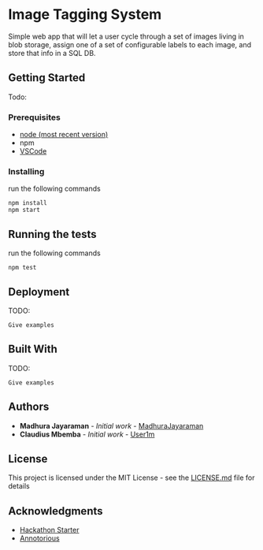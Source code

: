 # Image Tagging System

Simple web app that will let a user cycle through a set of images living in blob storage, assign one of a set of configurable labels to each image, and store that info in a SQL DB.

## Getting Started

Todo:

### Prerequisites

* [node (most recent version)](https://nodejs.org/en/)
* npm
* [VSCode](https://code.visualstudio.com/)


### Installing

run the following commands

```
npm install
npm start
```

## Running the tests

run the following commands

```
npm test
```

## Deployment

TODO:

```
Give examples
```

## Built With

TODO:

```
Give examples
```

## Authors

* **Madhura Jayaraman** - *Initial work* - [MadhuraJayaraman](https://github.com/MadhuraJayaraman)
* **Claudius Mbemba** - *Initial work* - [User1m](https://github.com/User1m)

## License

This project is licensed under the MIT License - see the [LICENSE.md](LICENSE.md) file for details

## Acknowledgments

* [Hackathon Starter](https://github.com/sahat/hackathon-starter)
* [Annotorious](https://github.com/annotorious/annotorious)